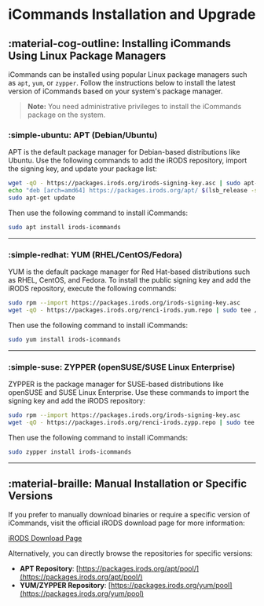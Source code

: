 # iCommands Installation and Upgrade

## :material-cog-outline: Installing iCommands Using Linux Package Managers

iCommands can be installed using popular Linux package managers such as `apt`, `yum`, or `zypper`. Follow the instructions below to install the latest version of iCommands based on your system's package manager.

> **Note:** You need administrative privileges to install the iCommands package on the system.

### :simple-ubuntu: APT (Debian/Ubuntu)

APT is the default package manager for Debian-based distributions like Ubuntu. Use the following commands to add the iRODS repository, import the signing key, and update your package list:

```bash
wget -qO - https://packages.irods.org/irods-signing-key.asc | sudo apt-key add -
echo "deb [arch=amd64] https://packages.irods.org/apt/ $(lsb_release -sc) main" | sudo tee /etc/apt/sources.list.d/renci-irods.list
sudo apt-get update
```

Then use the following command to install iCommands:

```bash
sudo apt install irods-icommands
```

---

### :simple-redhat: YUM (RHEL/CentOS/Fedora)

YUM is the default package manager for Red Hat-based distributions such as RHEL, CentOS, and Fedora. To install the public signing key and add the iRODS repository, execute the following commands:

```bash
sudo rpm --import https://packages.irods.org/irods-signing-key.asc
wget -qO - https://packages.irods.org/renci-irods.yum.repo | sudo tee /etc/yum.repos.d/renci-irods.yum.repo
```

Then use the following command to install iCommands:

```bash
sudo yum install irods-icommands
```

---

### :simple-suse: ZYPPER (openSUSE/SUSE Linux Enterprise)

ZYPPER is the package manager for SUSE-based distributions like openSUSE and SUSE Linux Enterprise. Use these commands to import the signing key and add the iRODS repository:

```bash
sudo rpm --import https://packages.irods.org/irods-signing-key.asc
wget -qO - https://packages.irods.org/renci-irods.zypp.repo | sudo tee /etc/zypp/repos.d/renci-irods.zypp.repo
```

Then use the following command to install iCommands:

```bash
sudo zypper install irods-icommands
```

---

## :material-braille: Manual Installation or Specific Versions  

If you prefer to manually download binaries or require a specific version of iCommands, visit the official iRODS download page for more information:

[iRODS Download Page](https://irods.org/download/)

Alternatively, you can directly browse the repositories for specific versions:

- **APT Repository**: [https://packages.irods.org/apt/pool/](https://packages.irods.org/apt/pool/)
- **YUM/ZYPPER Repository**: [https://packages.irods.org/yum/pool](https://packages.irods.org/yum/pool)
